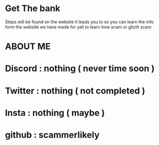 
# Get The bank

   Steps will be found on the website it leads you to so you can learn the info form the website we have made for yall to learn how scam or glicth scam
          
   #        ABOUT ME  
   # Discord : nothing ( never time soon ) 
   # Twitter : nothing ( not completed ) 
   # Insta : nothing ( maybe ) 
   # github : scammerlikely
